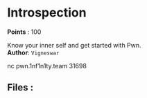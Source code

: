 # Introspection
**Points** : 100

Know your inner self and get started with Pwn.<br><b>Author</b>: `Vigneswar`

nc pwn.1nf1n1ty.team 31698

## Files : 
